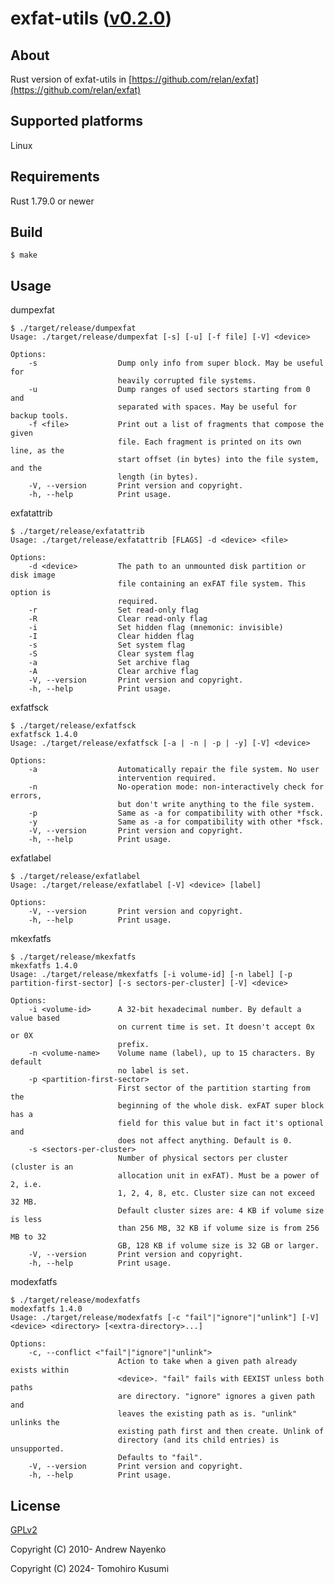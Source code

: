 exfat-utils ([v0.2.0](https://github.com/kusumi/exfat-utils/releases/tag/v0.2.0))
========

## About

Rust version of exfat-utils in [https://github.com/relan/exfat](https://github.com/relan/exfat)

## Supported platforms

Linux

## Requirements

Rust 1.79.0 or newer

## Build

    $ make

## Usage

dumpexfat

    $ ./target/release/dumpexfat
    Usage: ./target/release/dumpexfat [-s] [-u] [-f file] [-V] <device>
    
    Options:
        -s                  Dump only info from super block. May be useful for
                            heavily corrupted file systems.
        -u                  Dump ranges of used sectors starting from 0 and
                            separated with spaces. May be useful for backup tools.
        -f <file>           Print out a list of fragments that compose the given
                            file. Each fragment is printed on its own line, as the
                            start offset (in bytes) into the file system, and the
                            length (in bytes).
        -V, --version       Print version and copyright.
        -h, --help          Print usage.

exfatattrib

    $ ./target/release/exfatattrib
    Usage: ./target/release/exfatattrib [FLAGS] -d <device> <file>
    
    Options:
        -d <device>         The path to an unmounted disk partition or disk image
                            file containing an exFAT file system. This option is
                            required.
        -r                  Set read-only flag
        -R                  Clear read-only flag
        -i                  Set hidden flag (mnemonic: invisible)
        -I                  Clear hidden flag
        -s                  Set system flag
        -S                  Clear system flag
        -a                  Set archive flag
        -A                  Clear archive flag
        -V, --version       Print version and copyright.
        -h, --help          Print usage.

exfatfsck

    $ ./target/release/exfatfsck
    exfatfsck 1.4.0
    Usage: ./target/release/exfatfsck [-a | -n | -p | -y] [-V] <device>
    
    Options:
        -a                  Automatically repair the file system. No user
                            intervention required.
        -n                  No-operation mode: non-interactively check for errors,
                            but don't write anything to the file system.
        -p                  Same as -a for compatibility with other *fsck.
        -y                  Same as -a for compatibility with other *fsck.
        -V, --version       Print version and copyright.
        -h, --help          Print usage.

exfatlabel

    $ ./target/release/exfatlabel
    Usage: ./target/release/exfatlabel [-V] <device> [label]
    
    Options:
        -V, --version       Print version and copyright.
        -h, --help          Print usage.

mkexfatfs

    $ ./target/release/mkexfatfs
    mkexfatfs 1.4.0
    Usage: ./target/release/mkexfatfs [-i volume-id] [-n label] [-p partition-first-sector] [-s sectors-per-cluster] [-V] <device>
    
    Options:
        -i <volume-id>      A 32-bit hexadecimal number. By default a value based
                            on current time is set. It doesn't accept 0x or 0X
                            prefix.
        -n <volume-name>    Volume name (label), up to 15 characters. By default
                            no label is set.
        -p <partition-first-sector>
                            First sector of the partition starting from the
                            beginning of the whole disk. exFAT super block has a
                            field for this value but in fact it's optional and
                            does not affect anything. Default is 0.
        -s <sectors-per-cluster>
                            Number of physical sectors per cluster (cluster is an
                            allocation unit in exFAT). Must be a power of 2, i.e.
                            1, 2, 4, 8, etc. Cluster size can not exceed 32 MB.
                            Default cluster sizes are: 4 KB if volume size is less
                            than 256 MB, 32 KB if volume size is from 256 MB to 32
                            GB, 128 KB if volume size is 32 GB or larger.
        -V, --version       Print version and copyright.
        -h, --help          Print usage.

modexfatfs

    $ ./target/release/modexfatfs
    modexfatfs 1.4.0
    Usage: ./target/release/modexfatfs [-c "fail"|"ignore"|"unlink"] [-V] <device> <directory> [<extra-directory>...]
    
    Options:
        -c, --conflict <"fail"|"ignore"|"unlink">
                            Action to take when a given path already exists within
                            <device>. "fail" fails with EEXIST unless both paths
                            are directory. "ignore" ignores a given path and
                            leaves the existing path as is. "unlink" unlinks the
                            existing path first and then create. Unlink of
                            directory (and its child entries) is unsupported.
                            Defaults to "fail".
        -V, --version       Print version and copyright.
        -h, --help          Print usage.

## License

[GPLv2](COPYING)

Copyright (C) 2010-  Andrew Nayenko

Copyright (C) 2024-  Tomohiro Kusumi
